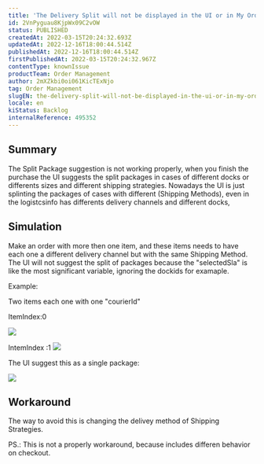 ```yaml
---
title: 'The Delivery Split will not be displayed in the UI or in My Orders, when the order has the same "Shipping Method".'
id: 2VnPyguau8KjpWx09C2vOW
status: PUBLISHED
createdAt: 2022-03-15T20:24:32.693Z
updatedAt: 2022-12-16T18:00:44.514Z
publishedAt: 2022-12-16T18:00:44.514Z
firstPublishedAt: 2022-03-15T20:24:32.967Z
contentType: knownIssue
productTeam: Order Management
author: 2mXZkbi0oi061KicTExNjo
tag: Order Management
slugEN: the-delivery-split-will-not-be-displayed-in-the-ui-or-in-my-orders-when-the-order-has-the-same-shipping-method
locale: en
kiStatus: Backlog
internalReference: 495352
---
```


## Summary


The Split Package suggestion is not working properly, when you finish the purchase the UI suggests the split packages in cases of different docks or differents sizes and different shipping strategies.
Nowadays the UI is just splinting the packages of cases with different (Shipping Methods), even in the logistcsinfo has differents delivery channels and different docks,


##

## Simulation


Make an order with more then one item, and these items needs to have each one a different delivery channel  but with the same Shipping Method. The UI will not suggest the split of packages because the "selectedSla" is like the most significant variable, ignoring the dockids for examaple.

Example:

Two items each one with one  "courierId"

ItemIndex:0

 ![](https://vtexhelp.zendesk.com/attachments/token/BV7Mk1lkB4bfbDUL60PuOxVGw/?name=image.png)


IntemIndex :1
 ![](https://vtexhelp.zendesk.com/attachments/token/4PaI0LrZEb4ICKus2GFzxvsul/?name=image.png)

The UI suggest this as a single package:

 ![](https://vtexhelp.zendesk.com/attachments/token/1LIKdI2MhhOGmVfr4xMxSSL29/?name=image.png)




##

## Workaround


The way to avoid this is changing the delivey method of Shipping Strategies.

PS.: This is not a properly workaround, because includes differen behavior on checkout.


